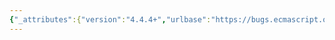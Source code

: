 ```yaml
---
{"_attributes":{"version":"4.4.4+","urlbase":"https://bugs.ecmascript.org/","maintainer":"dherman@mozilla.com"},"bug":{"bug_id":804,"creation_ts":"2012-10-16 13:01:00 -0700","short_desc":"12.6.3: undefined \"Statement\"","delta_ts":"2012-10-26 15:34:13 -0700","product":"Draft for 6th Edition","component":"editorial issue","version":"Rev 10: September 27, 2012 Draft","rep_platform":"All","op_sys":"All","bug_status":"RESOLVED","resolution":"FIXED","priority":"Normal","bug_severity":"normal","everconfirmed":true,"reporter":{"uid":"jmdyck","name":"Michael Dyck"},"assigned_to":{"uid":"allen","name":"Allen Wirfs-Brock"},"long_desc":[{"commentid":1946,"comment_count":0,"who":{"uid":"jmdyck","name":"Michael Dyck"},"bug_when":"2012-10-16 13:01:37 -0700","thetext":"In 12.6.3 \"The for Statement\",\nin the definition of the abstract operation 'For Body Evaluation',\nstep 2.b says:\n    Let stmt be the result of evaluating Statement.\nbut 'Statement' is not defined.\n\nPresumably, 'For Body Evaluation' should take another parameter, for Statement."},{"commentid":1981,"comment_count":1,"who":{"uid":"allen","name":"Allen Wirfs-Brock"},"bug_when":"2012-10-23 16:47:08 -0700","thetext":"corrected in Rev 11 editor's draft"},{"commentid":2121,"comment_count":2,"who":{"uid":"allen","name":"Allen Wirfs-Brock"},"bug_when":"2012-10-26 15:34:13 -0700","thetext":"in October 26, 2012 release draft"}]}}
---
```

